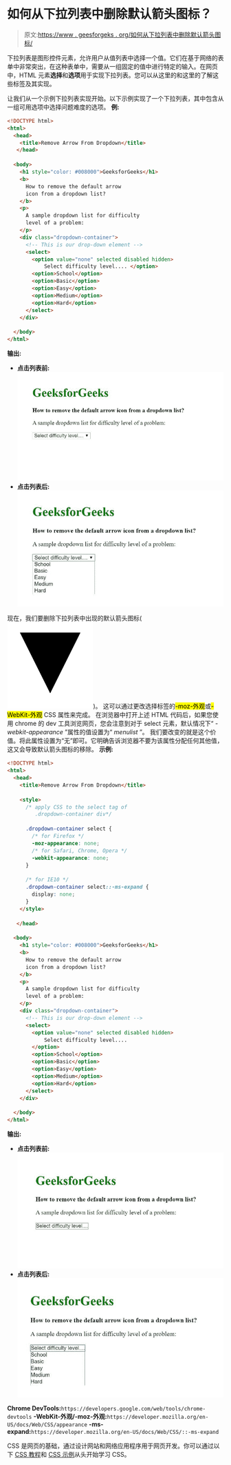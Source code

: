 # 如何从下拉列表中删除默认箭头图标？

> 原文:[https://www . geesforgeks . org/如何从下拉列表中删除默认箭头图标/](https://www.geeksforgeeks.org/how-to-remove-the-default-arrow-icon-from-a-dropdown-list/)

下拉列表是图形控件元素，允许用户从值列表中选择一个值。它们在基于网络的表单中非常突出，在这种表单中，需要从一组固定的值中进行特定的输入。在网页中，HTML 元素**选择**和**选项**用于实现下拉列表。您可以从这里的和这里的了解这些标签及其实现。

让我们从一个示例下拉列表实现开始。以下示例实现了一个下拉列表，其中包含从一组可用选项中选择问题难度的选项。
**例:**

```html
<!DOCTYPE html> 
<html> 
  <head>
    <title>Remove Arrow From Dropdown</title>
   </head>

  <body>
    <h1 style="color: #008000">GeeksforGeeks</h1>
    <b>
      How to remove the default arrow 
      icon from a dropdown list?
    </b>
    <p>
      A sample dropdown list for difficulty 
      level of a problem:
    </p>
    <div class="dropdown-container">
      <!-- This is our drop-down element -->
      <select>
        <option value="none" selected disabled hidden>
            Select difficulty level.... </option> 
        <option>School</option>
        <option>Basic</option>
        <option>Easy</option>
        <option>Medium</option>
        <option>Hard</option>
      </select>
    </div>

  </body>
</html>
```

**输出:**

*   **点击列表前:**
    ![](img/d4f84bf373abe2f864186a84b2e340b8.png)
*   **点击列表后:**
    ![](img/888084434be86623b722450ecbb9a58a.png)

现在，我们要删除下拉列表中出现的默认箭头图标(![](img/00f6c223b52915644a29e3383136ef71.png))。
这可以通过更改选择标签的<mark>-moz-外观</mark>或<mark>-WebKit-外观</mark> CSS 属性来完成。
在浏览器中打开上述 HTML 代码后，如果您使用 chrome 的 dev 工具浏览网页，您会注意到对于 select 元素，默认情况下“ *-webkit-appearance* ”属性的值设置为“ *menulist* ”。
我们要改变的就是这个价值。将此属性设置为“无”即可。它明确告诉浏览器不要为该属性分配任何其他值，这又会导致默认箭头图标的移除。
**示例:**

```html
<!DOCTYPE html> 
<html> 
  <head>
    <title>Remove Arrow From Dropdown</title>

    <style>
      /* apply CSS to the select tag of 
         .dropdown-container div*/

      .dropdown-container select {
        /* for Firefox */
        -moz-appearance: none;
        /* for Safari, Chrome, Opera */
        -webkit-appearance: none;
      }

      /* for IE10 */
      .dropdown-container select::-ms-expand {
        display: none;
      }
    </style>

   </head>

  <body>
    <h1 style="color: #008000">GeeksforGeeks</h1>
    <b>
      How to remove the default arrow
      icon from a dropdown list?
    </b>
    <p>
      A sample dropdown list for difficulty 
      level of a problem: 
    </p>
    <div class="dropdown-container">
      <!-- This is our drop-down element -->
      <select>
        <option value="none" selected disabled hidden> 
            Select difficulty level.... 
        </option> 
        <option>School</option>
        <option>Basic</option>
        <option>Easy</option>
        <option>Medium</option>
        <option>Hard</option>
      </select>
    </div>

  </body>
</html>
```

**输出:**

*   **点击列表前:**
    ![](img/2620a6832b654ceb20d887fc8c2233f3.png)
*   **点击列表后:**
    ![](img/d7bec50733ec8571000f5c23827afe67.png)

**Chrome DevTools:**`https://developers.google.com/web/tools/chrome-devtools`
**-WebKit-外观/-moz-外观:**`https://developer.mozilla.org/en-US/docs/Web/CSS/appearance`
**-ms-expand:**`https://developer.mozilla.org/en-US/docs/Web/CSS/::-ms-expand`

CSS 是网页的基础，通过设计网站和网络应用程序用于网页开发。你可以通过以下 [CSS 教程](https://www.geeksforgeeks.org/css-tutorials/)和 [CSS 示例](https://www.geeksforgeeks.org/css-examples/)从头开始学习 CSS。